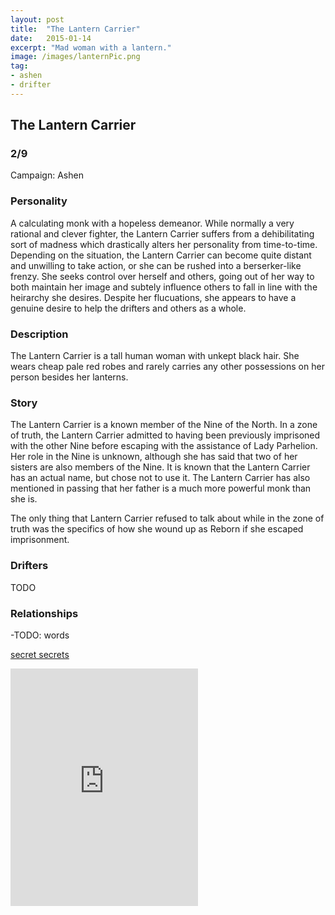 ```yaml
---
layout: post
title:  "The Lantern Carrier"
date:   2015-01-14
excerpt: "Mad woman with a lantern."
image: /images/lanternPic.png
tag:
- ashen
- drifter 
---
```


## The Lantern Carrier

### 2/9

Campaign: Ashen

### Personality
A calculating monk with a hopeless demeanor. While normally a very rational and clever fighter, the Lantern Carrier suffers from a dehibilitating sort of madness which drastically alters her personality from time-to-time. Depending on the situation, the Lantern Carrier can become quite distant and unwilling to take action, or she can be rushed into a berserker-like frenzy. She seeks control over herself and others, going out of her way to both maintain her image and subtely influence others to fall in line with the heirarchy she desires. Despite her flucuations, she appears to have a genuine desire to help the drifters and others as a whole.

### Description

The Lantern Carrier is a tall human woman with unkept black hair. She wears cheap pale red robes and rarely carries any other possessions on her person besides her lanterns.

### Story

The Lantern Carrier is a known member of the Nine of the North. In a zone of truth, the Lantern Carrier admitted to having been previously imprisoned with the other Nine before escaping with the assistance of Lady Parhelion. Her role in the Nine is unknown, although she has said that two of her sisters are also members of the Nine. It is known that the Lantern Carrier has an actual name, but chose not to use it. The Lantern Carrier has also mentioned in passing that her father is a much more powerful monk than she is.

The only thing that Lantern Carrier refused to talk about while in the zone of truth was the specifics of how she wound up as Reborn if she escaped imprisonment. 

### Drifters

TODO

### Relationships

-TODO: words

<a href="https://drifter-handbook.github.io/tai2" >secret secrets</a>
<iframe src="https://open.spotify.com/embed/playlist/79DZfyRDabU5mGpoZ4Mlkn" width="300" height="380" frameborder="0" allowtransparency="true" allow="encrypted-media"></iframe>
